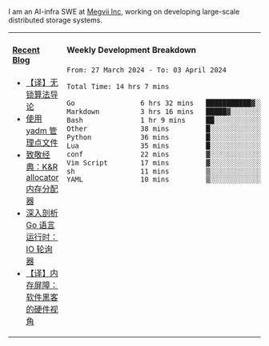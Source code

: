 I am an AI-infra SWE at [Megvii Inc](https://en.megvii.com/), working on developing large-scale distributed storage systems.

<table width="960px">
<tr>
<td valign="top" width="50%">

#### <a href="https://www.kongjun18.me" target="_blank">Recent Blog</a>

<!-- BLOG-POST-LIST:START -->
- [【译】无锁算法导论](https://kongjun18.github.io/posts/2023/07/14/)
- [使用 yadm 管理点文件](https://kongjun18.github.io/posts/2023/04/07/)
- [致敬经典：K&amp;R allocator 内存分配器](https://kongjun18.github.io/posts/2022/12/12/)
- [深入剖析 Go 语言运行时：IO 轮询器](https://kongjun18.github.io/posts/2022/11/21/)
- [【译】内存屏障：软件黑客的硬件视角](https://kongjun18.github.io/posts/2022/11/03/)
<!-- BLOG-POST-LIST:END -->

</td>
<td valign="top" width="50%">

#### Weekly Development Breakdown

<!--START_SECTION:waka-->

```txt
From: 27 March 2024 - To: 03 April 2024

Total Time: 14 hrs 7 mins

Go                6 hrs 32 mins   ███████████▓░░░░░░░░░░░░░   46.24 %
Markdown          3 hrs 16 mins   █████▓░░░░░░░░░░░░░░░░░░░   23.20 %
Bash              1 hr 9 mins     ██░░░░░░░░░░░░░░░░░░░░░░░   08.17 %
Other             38 mins         █░░░░░░░░░░░░░░░░░░░░░░░░   04.56 %
Python            36 mins         █░░░░░░░░░░░░░░░░░░░░░░░░   04.36 %
Lua               35 mins         █░░░░░░░░░░░░░░░░░░░░░░░░   04.24 %
conf              22 mins         ▓░░░░░░░░░░░░░░░░░░░░░░░░   02.66 %
Vim Script        17 mins         ▓░░░░░░░░░░░░░░░░░░░░░░░░   02.01 %
sh                11 mins         ▒░░░░░░░░░░░░░░░░░░░░░░░░   01.35 %
YAML              10 mins         ▒░░░░░░░░░░░░░░░░░░░░░░░░   01.27 %
```

<!--END_SECTION:waka-->
</td>
</tr>

</table>
